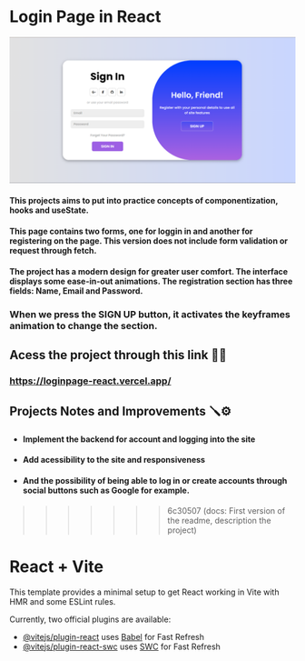 
# Login Page in React 
![PáginaWebLogin](./LoginPage.png)

#### This projects aims to put into practice concepts of componentization, hooks and useState.
#### This page contains two forms, one for loggin in and another for registering on the page. This version does not include form validation or request through fetch.
#### The project has a modern design for greater user comfort. The interface displays some ease-in-out animations. The registration section has three fields: Name, Email and Password.
### When we press the SIGN UP button, it activates the keyframes animation to change the section.

## Acess the project through this link 🚀🚀
### https://loginpage-react.vercel.app/

## Projects Notes and Improvements 🪛⚙️
- #### Implement the backend for account and logging into the site 
- #### Add acessibility to the site and responsiveness
- #### And the possibility of being able to log in or create accounts through social buttons  such as Google for example.
>>>>>>> 6c30507 (docs: First version of the readme, description the project)


# React + Vite

This template provides a minimal setup to get React working in Vite with HMR and some ESLint rules.

Currently, two official plugins are available:

- [@vitejs/plugin-react](https://github.com/vitejs/vite-plugin-react/blob/main/packages/plugin-react/README.md) uses [Babel](https://babeljs.io/) for Fast Refresh
- [@vitejs/plugin-react-swc](https://github.com/vitejs/vite-plugin-react-swc) uses [SWC](https://swc.rs/) for Fast Refresh
